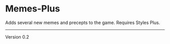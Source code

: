 # Memes-Plus

Adds several new memes and precepts to the game. Requires Styles Plus.

---

Version 0.2
